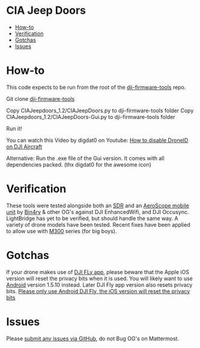 # CIA Jeep Doors

* [How-to](#how-to)
* [Verification](#verification)
* [Gotchas](#gotchas)
* [Issues](#issues)

# How-to

This code expects to be run from the root of the [dji-firmware-tools](https://github.com/o-gs/dji-firmware-tools) repo. 

Git clone [dji-firmware-tools](https://github.com/o-gs/dji-firmware-tools.git)

Copy CIAJeepdoors_1.2/CIAJeepDoors.py to dji-firmware-tools folder
Copy CIAJeepdoors_1.2/CIAJeepDoors-Gui.py to dji-firmware-tools folder

Run it! 

You can watch this Video by digdat0 on Youtube:
[How to disable DroneID on DJI Aircraft](https://www.youtube.com/watch?v=Nmrn6EIOC-Q)

Alternative:
Run the .exe file of the Gui version. It comes with all dependencies packed. (thx digdat0 for the awesome icon)


# Verification
These tools were tested alongside both an [SDR](https://github.com/proto17/dji_droneid) and an [AeroScope mobile unit](https://twitter.com/Bin4ryDigit/status/1512785076932726791) by [Bin4ry](https://twitter.com/Bin4ryDigit/status/1512785088743890952) & other OG's against DJI EnhancedWifi, and DJI Occusync. LightBridge has yet to be verified, but should handle the same way.  A variety of drone models have been tested. Recent fixes have been applied to allow use with [M300](https://www.dji.com/matrice-300) series (for big boys). 

# Gotchas
If your drone makes use of [DJI FLy app](https://apps.apple.com/us/app/dji-fly/id1479649251), please beware that the Apple iOS version will reset the privacy bits when it is used. You will likely want to use [Android](https://www.apkmirror.com/apk/dji-technology-co-ltd/dji-fly/dji-fly-1-5-10-release/) version 1.5.10 instead. Later DJI Fly app version also resets privacy bits.
[Please only use Android DJI Fly, the iOS version will reset the privacy bits](CIAJeepDoors.py#L255)

# Issues
Please [submit any issues via GitHub](https://github.com/MAVProxyUser/CIAJeepDoors/issues), do not Bug OG's on Mattermost. 


